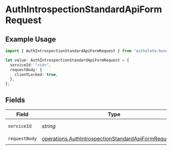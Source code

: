 # AuthIntrospectionStandardApiFormRequest

## Example Usage

```typescript
import { AuthIntrospectionStandardApiFormRequest } from "authelete-bundled/models/operations";

let value: AuthIntrospectionStandardApiFormRequest = {
  serviceId: "<id>",
  requestBody: {
    clientLocked: true,
  },
};
```

## Fields

| Field                                                                                                                            | Type                                                                                                                             | Required                                                                                                                         | Description                                                                                                                      |
| -------------------------------------------------------------------------------------------------------------------------------- | -------------------------------------------------------------------------------------------------------------------------------- | -------------------------------------------------------------------------------------------------------------------------------- | -------------------------------------------------------------------------------------------------------------------------------- |
| `serviceId`                                                                                                                      | *string*                                                                                                                         | :heavy_check_mark:                                                                                                               | A service ID.                                                                                                                    |
| `requestBody`                                                                                                                    | [operations.AuthIntrospectionStandardApiFormRequestBody](../../models/operations/authintrospectionstandardapiformrequestbody.md) | :heavy_check_mark:                                                                                                               | N/A                                                                                                                              |